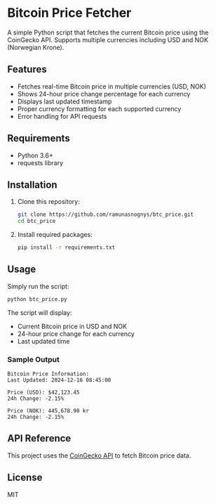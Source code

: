 # Bitcoin Price Fetcher

A simple Python script that fetches the current Bitcoin price using the CoinGecko API. Supports multiple currencies including USD and NOK (Norwegian Krone).

## Features

- Fetches real-time Bitcoin price in multiple currencies (USD, NOK)
- Shows 24-hour price change percentage for each currency
- Displays last updated timestamp
- Proper currency formatting for each supported currency
- Error handling for API requests

## Requirements

- Python 3.6+
- requests library

## Installation

1. Clone this repository:
   ```bash
   git clone https://github.com/ramunasnognys/btc_price.git
   cd btc_price
   ```

2. Install required packages:
   ```bash
   pip install -r requirements.txt
   ```

## Usage

Simply run the script:
```bash
python btc_price.py
```

The script will display:
- Current Bitcoin price in USD and NOK
- 24-hour price change for each currency
- Last updated time

### Sample Output
```
Bitcoin Price Information:
Last Updated: 2024-12-16 08:45:00

Price (USD): $42,123.45
24h Change: -2.15%

Price (NOK): 445,678.90 kr
24h Change: -2.15%
```

## API Reference

This project uses the [CoinGecko API](https://www.coingecko.com/en/api) to fetch Bitcoin price data.

## License

MIT
